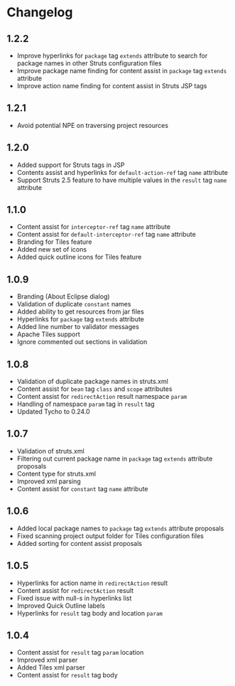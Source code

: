 # Changelog

## 1.2.2

* Improve hyperlinks for `package` tag `extends` attribute to search for package names in other Struts configuration files
* Improve package name finding for content assist in `package` tag `extends` attribute
* Improve action name finding for content assist in Struts JSP tags

## 1.2.1

* Avoid potential NPE on traversing project resources

## 1.2.0

* Added support for Struts tags in JSP
* Contents assist and hyperlinks for `default-action-ref` tag `name` attribute
* Support Struts 2.5 feature to have multiple values in the `result` tag `name` attribute

## 1.1.0

* Content assist for `interceptor-ref` tag `name` attribute
* Content assist for `default-interceptor-ref` tag `name` attribute
* Branding for Tiles feature
* Added new set of icons
* Added quick outline icons for Tiles feature

## 1.0.9

* Branding (About Eclipse dialog)
* Validation of duplicate `constant` names
* Added ability to get resources from jar files
* Hyperlinks for `package` tag `extends` attribute
* Added line number to validator messages
* Apache Tiles support
* Ignore commented out sections in validation

## 1.0.8

* Validation of duplicate package names in struts.xml
* Content assist for `bean` tag `class` and `scope` attributes
* Content assist for `redirectAction` result namespace `param`
* Handling of namespace `param` tag in `result` tag
* Updated Tycho to 0.24.0

## 1.0.7

* Validation of struts.xml
* Filtering out current package name in `package` tag `extends` attribute proposals
* Content type for struts.xml
* Improved xml parsing
* Content assist for `constant` tag `name` attribute

## 1.0.6

* Added local package names to `package` tag `extends` attribute proposals
* Fixed scanning project output folder for Tiles configuration files
* Added sorting for content assist proposals

## 1.0.5

* Hyperlinks for action name in `redirectAction` result
* Content assist for `redirectAction` result
* Fixed issue with null-s in hyperlinks list
* Improved Quick Outline labels
* Hyperlinks for `result` tag body and location `param`

## 1.0.4

* Content assist for `result` tag `param` location
* Improved xml parser
* Added Tiles xml parser
* Content assist for `result` tag body

